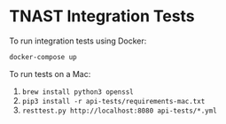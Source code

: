 # TNAST Integration Tests

To run integration tests using Docker:

```sh
docker-compose up
```

To run tests on a Mac:

1. `brew install python3 openssl`
2. `pip3 install -r api-tests/requirements-mac.txt`
3. `resttest.py http://localhost:8080 api-tests/*.yml`